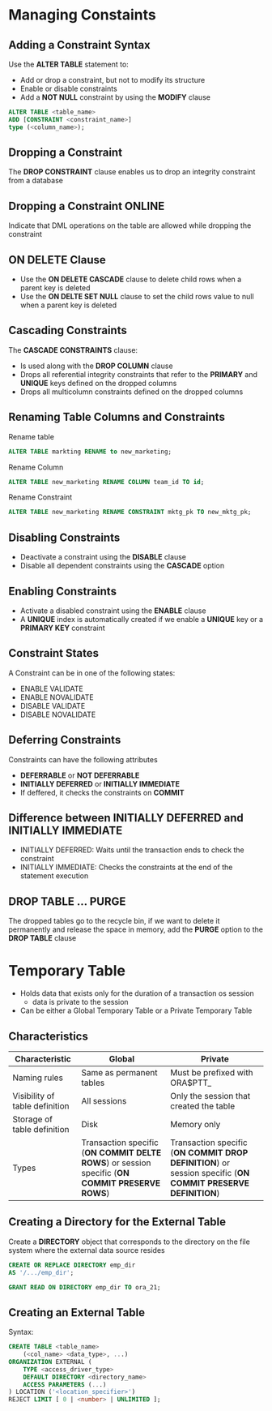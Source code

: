 # Managing Constaints

## Adding a Constraint Syntax
Use the **ALTER TABLE** statement to:
* Add or drop a constraint, but not to modify its structure
* Enable or disable constraints
* Add a **NOT NULL** constraint by using the **MODIFY** clause

```sql
ALTER TABLE <table_name>
ADD [CONSTRAINT <constraint_name>]
type (<column_name>);
```

## Dropping a Constraint
The **DROP CONSTRAINT** clause enables us to drop an integrity constraint from a database

## Dropping a Constraint ONLINE
Indicate that DML operations on the table are allowed while dropping the constraint

## ON DELETE Clause
* Use the **ON DELETE CASCADE** clause to delete child rows when a parent key is deleted
* Use the **ON DELTE SET NULL** clause to set the child rows value to null when a parent key is deleted

## Cascading Constraints
The **CASCADE CONSTRAINTS** clause:
* Is used along with the **DROP COLUMN** clause
* Drops all referential integrity constraints that refer to the **PRIMARY** and **UNIQUE** keys defined on the dropped columns
* Drops all multicolumn constraints defined on the dropped columns

## Renaming Table Columns and Constraints
Rename table

```sql
ALTER TABLE markting RENAME to new_marketing;
```

Rename Column

```sql
ALTER TABLE new_marketing RENAME COLUMN team_id TO id;
```

Rename Constraint

```sql
ALTER TABLE new_marketing RENAME CONSTRAINT mktg_pk TO new_mktg_pk;
```

## Disabling Constraints
* Deactivate a constraint using the **DISABLE** clause
* Disable all dependent constraints using the **CASCADE** option

## Enabling Constraints
* Activate a disabled constraint using the **ENABLE** clause
* A **UNIQUE** index is automatically created if we enable a **UNIQUE** key or a **PRIMARY KEY** constraint

## Constraint States
A Constraint can be in one of the following states:
* ENABLE VALIDATE
* ENABLE NOVALIDATE
* DISABLE VALIDATE
* DISABLE NOVALIDATE

## Deferring Constraints
Constraints can have the following attributes
* **DEFERRABLE** or **NOT DEFERRABLE**
* **INITIALLY DEFERRED** or **INITIALLY IMMEDIATE**
* If deffered, it checks the constraints on **COMMIT**

## Difference between INITIALLY DEFERRED and INITIALLY IMMEDIATE
* INITIALLY DEFERRED: Waits until the transaction ends to check the constraint
* INITIALLY IMMEDIATE: Checks the constraints at the end of the statement execution

## DROP TABLE ... PURGE
The dropped tables go to the recycle bin, if we want to delete it permanently and release the space in memory, add the **PURGE** option to the **DROP TABLE** clause

# Temporary Table
* Holds data that exists only for the duration of a transaction os session
    * data is private to the session
* Can be either a Global Temporary Table or a Private Temporary Table

## Characteristics
| Characteristic | Global | Private |
|----------------|--------|---------|
| Naming rules | Same as permanent tables | Must be prefixed with ORA$PTT_ |
| Visibility of table definition | All sessions | Only the session that created the table |
| Storage of table definition | Disk | Memory only |
| Types | Transaction specific (**ON COMMIT DELTE ROWS**) or session specific (**ON COMMIT PRESERVE ROWS**) | Transaction specific (**ON COMMIT DROP DEFINITION**) or session specific (**ON COMMIT PRESERVE DEFINITION**) |

## Creating a Directory for the External Table
Create a **DIRECTORY** object that corresponds to the directory on the file system where the external data source resides

```sql
CREATE OR REPLACE DIRECTORY emp_dir
AS '/.../emp_dir';

GRANT READ ON DIRECTORY emp_dir TO ora_21;
```

## Creating an External Table
Syntax:

```sql
CREATE TABLE <table_name>
    (<col_name> <data_type>, ...)
ORGANIZATION EXTERNAL (
    TYPE <access_driver_type>
    DEFAULT DIRECTORY <directory_name>
    ACCESS PARAMETERS (...) 
) LOCATION ('<location_specifier>')
REJECT LIMIT [ 0 | <number> | UNLIMITED ];
```
